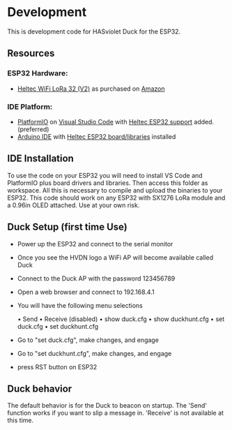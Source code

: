 # Development

This is development code for HASviolet Duck for the ESP32.

## Resources

### ESP32 Hardware:
* [Heltec WiFi LoRa 32 (V2)](https://heltec-automation-docs.readthedocs.io/en/latest/esp32/wifi_lora_32/hardware_update_log.html#v2)
as purchased on [Amazon](https://www.amazon.com/gp/product/B07WHRS2XG)


### IDE Platform:
* [PlatformIO](https://platformio.org/) on [Visual Studio Code](https://code.visualstudio.com/) with [Heltec ESP32 support](https://docs.platformio.org/en/latest/boards/espressif32/heltec_wifi_lora_32_V2.html) added. (preferred)
* [Arduino IDE](https://www.arduino.cc/en/Main/Software) with [Heltec ESP32 board/libraries](https://heltec.org/wifi_kit_install/) installed

## IDE Installation
To use the code on your ESP32 you will need to install VS Code and PlatformIO plus board drivers and libraries. Then
access this folder as workspace. All this is necessary to compile and upload the binaries to your ESP32. This code should
work on any ESP32 with SX1276 LoRa module and a 0.96in OLED attached. Use at your own risk.

## Duck Setup (first time Use)
* Power up the ESP32 and connect to the serial monitor
* Once you see the HVDN logo a WiFi AP will become available called Duck
* Connect to the Duck AP with the password 123456789
* Open a web browser and connect to 192.168.4.1
* You will have the following menu selections

    • Send
    • Receive (disabled)
    • show duck.cfg
    • show duckhunt.cfg
    • set duck.cfg
    • set duckhunt.cfg
    
* Go to "set duck.cfg", make changes, and engage
* Go to "set duckhunt.cfg", make changes, and engage
* press RST button on ESP32

## Duck behavior
The default behavior is for the Duck to beacon on startup. The 'Send' function works if you want to 
slip a message in. 'Receive' is not available at this time.



